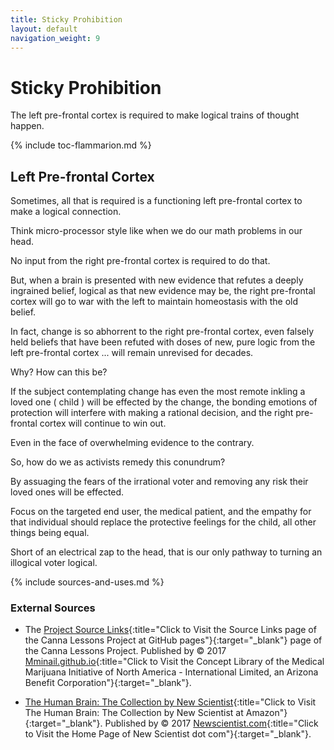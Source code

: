 ```yaml
---
title: Sticky Prohibition
layout: default
navigation_weight: 9
---
```

# Sticky Prohibition

The left pre-frontal cortex is required to make logical trains of thought happen.

{% include toc-flammarion.md %}

## Left Pre-frontal Cortex

Sometimes, all that is required is a functioning left pre-frontal cortex to make a logical connection.

Think micro-processor style like when we do our math problems in our head.

No input from the right pre-frontal cortex is required to do that.

But, when a brain is presented with new evidence that refutes a deeply ingrained belief, logical as that new evidence may be, the right pre-frontal cortex will go to war with the left to maintain homeostasis with the old belief.

In fact, change is so abhorrent to the right pre-frontal cortex, even falsely held beliefs that have been refuted with doses of new, pure logic from the left pre-frontal cortex ... will remain unrevised for decades.

Why? How can this be?

If the subject contemplating change has even the most remote inkling a loved one ( child ) will be effected by the change, the bonding emotions of protection will interfere with making a rational decision, and the right pre-frontal cortex will continue to win out.

Even in the face of overwhelming evidence to the contrary.

So, how do we as activists remedy this conundrum?

By assuaging the fears of the irrational voter and removing any risk their loved ones will be effected.

Focus on the targeted end user, the medical patient, and the empathy for that individual should replace the protective feelings for the child, all other things being equal.

Short of an electrical zap to the head, that is our only pathway to turning an illogical voter logical.

{% include sources-and-uses.md %}

### External Sources

- The [Project Source Links](https://mminail.github.io/Canna/Source-Canna-Links.htm){:title="Click to Visit the Source Links page of the Canna Lessons Project at GitHub pages"}{:target="_blank"} page of the Canna Lessons Project. Published by © 2017 [Mminail.github.io](https://mminail.github.io/){:title="Click to Visit the Concept Library of the Medical Marijuana Initiative of North America - International Limited, an Arizona Benefit Corporation"}{:target="_blank"}.

- [The Human Brain: The Collection by New Scientist](https://amzn.to/2tXHkYY){:title="Click to Visit The Human Brain: The Collection by New Scientist at Amazon"}{:target="_blank"}. Published by © 2017 [Newscientist.com](https://www.newscientist.com/){:title="Click to Visit the Home Page of New Scientist dot com"}{:target="_blank"}.
